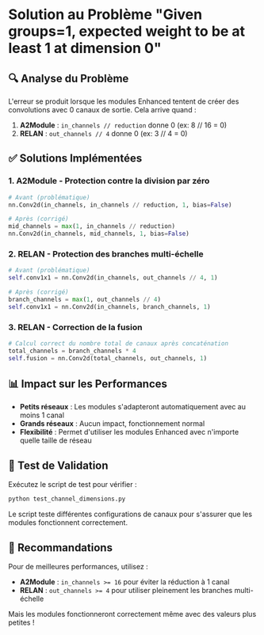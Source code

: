 # Solution au Problème "Given groups=1, expected weight to be at least 1 at dimension 0"

## 🔍 Analyse du Problème

L'erreur se produit lorsque les modules Enhanced tentent de créer des convolutions avec 0 canaux de sortie. Cela arrive quand :

1. **A2Module** : `in_channels // reduction` donne 0 (ex: 8 // 16 = 0)
2. **RELAN** : `out_channels // 4` donne 0 (ex: 3 // 4 = 0)

## ✅ Solutions Implémentées

### 1. A2Module - Protection contre la division par zéro

```python
# Avant (problématique)
nn.Conv2d(in_channels, in_channels // reduction, 1, bias=False)

# Après (corrigé)
mid_channels = max(1, in_channels // reduction)
nn.Conv2d(in_channels, mid_channels, 1, bias=False)
```

### 2. RELAN - Protection des branches multi-échelle

```python
# Avant (problématique)
self.conv1x1 = nn.Conv2d(in_channels, out_channels // 4, 1)

# Après (corrigé)
branch_channels = max(1, out_channels // 4)
self.conv1x1 = nn.Conv2d(in_channels, branch_channels, 1)
```

### 3. RELAN - Correction de la fusion

```python
# Calcul correct du nombre total de canaux après concaténation
total_channels = branch_channels * 4
self.fusion = nn.Conv2d(total_channels, out_channels, 1)
```

## 📊 Impact sur les Performances

- **Petits réseaux** : Les modules s'adapteront automatiquement avec au moins 1 canal
- **Grands réseaux** : Aucun impact, fonctionnement normal
- **Flexibilité** : Permet d'utiliser les modules Enhanced avec n'importe quelle taille de réseau

## 🧪 Test de Validation

Exécutez le script de test pour vérifier :
```bash
python test_channel_dimensions.py
```

Le script teste différentes configurations de canaux pour s'assurer que les modules fonctionnent correctement.

## 📝 Recommandations

Pour de meilleures performances, utilisez :
- **A2Module** : `in_channels >= 16` pour éviter la réduction à 1 canal
- **RELAN** : `out_channels >= 4` pour utiliser pleinement les branches multi-échelle

Mais les modules fonctionneront correctement même avec des valeurs plus petites !
